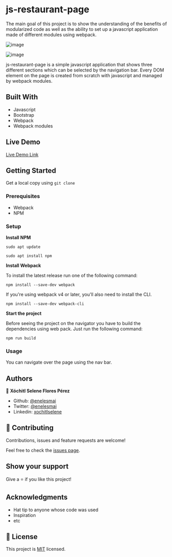 # js-restaurant-page
The main goal of this project is to show the understanding of the benefits of modularized code as well as the ability to set up a javascript application made of different modules using webpack.

![image](https://user-images.githubusercontent.com/5160907/86386967-18f3db80-bc58-11ea-92e7-201ea6226a18.png)

![image](https://user-images.githubusercontent.com/5160907/86387063-3e80e500-bc58-11ea-827d-6c8be055e215.png)

js-restaurant-page is a simple javascript application that shows three different sections which can be selected by the navigation bar. 
Every DOM element on the page is created from scratch with javascript and managed by webpack modules.

## Built With

- Javascript
- Bootstrap
- Webpack
- Webpack modules

## Live Demo

[Live Demo Link](https://raw.githack.com/enelesmai/js-restaurant-page/feat-restaurant-using-webpack/dist/index.html)


## Getting Started

Get a local copy using `git clone`

### Prerequisites
* Webpack
* NPM

### Setup

**Install NPM**

    sudo apt update
    
    sudo apt install npm

**Install Webpack**

To install the latest release run one of the following command:

    npm install --save-dev webpack

If you're using webpack v4 or later, you'll also need to install the CLI.

    npm install --save-dev webpack-cli

**Start the project**

Before seeing the project on the navigator you have to build the dependencies using web pack. Just run the following command:

    npm run build


### Usage

You can navigate over the page using the nav bar.


## Authors

👤 **Xóchitl Selene Flores Pérez**

- Github: [@enelesmai](https://github.com/enelesmai)
- Twitter: [@enelesmai](https://twitter.com/enelesmai)
- Linkedin: [xochitlselene](https://linkedin.com/in/xochitlselene)


## 🤝 Contributing

Contributions, issues and feature requests are welcome!

Feel free to check the [issues page](issues/).

## Show your support

Give a ⭐️ if you like this project!

## Acknowledgments

- Hat tip to anyone whose code was used
- Inspiration
- etc

## 📝 License

This project is [MIT](lic.url) licensed.

